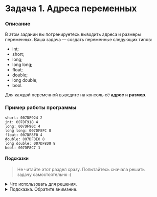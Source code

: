 # Задача 1. Адреса переменных

### Описание
В этом задании вы потренируетесь выводить адреса и размеры переменных.
Ваша задача — создать переменные следующих типов:
- int;
- short;
- long;
- long long;
- float;
- double;
- long double;
- bool.

Для каждой переменной выведите на консоль её **адрес** и **размер**.


### Пример работы программы
```
short: 007DF924 2
int: 007DF918 4
long: 007DF90C 4
long long: 007DF8FC 8
float: 007DF8F0 4
double: 007DF8E0 8
long double: 007DF8D0 8
bool: 007DF8C7 1
```
#### Подсказки

> Не читайте этот раздел сразу. Попытайтесь сначала решить задачу самостоятельно :)

<details>

<summary>Что использовать для решения.</summary>

Чтобы получить от переменной её адрес, нужно использовать оператор `&`.

Чтобы узнать размер переменной и размер типа переменной, нужно использовать оператор `sizeof()`.

Для вывода на консоль использовать `std::cout`.

</details>

<details>

<summary>Подсказка. Обратите внимание.</summary>

Адреса памяти и размер, занимаемый вашими переменными в памяти, может отличаться в зависимости от вашей операционной системы.
  
</details>

